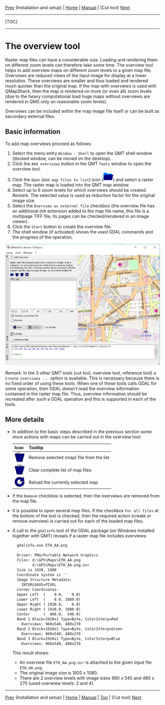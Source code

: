 [Prev](InstallSetup) (Installation and setup) | [Home](Home) | [Manual](DocMain) | (Cut tool) [Next](CutTool)
- - -
[TOC]
- - -

# The overview tool

Raster map files can have a considerable size. Loading and rendering them on different zoom levels can therefore take some time. The overview tool helps to add
overview maps on different zoom levels to a given map file. Overviews are reduced views of the input image for display at a lower 
resolution. These overviews are smaller and thus loaded and rendered much quicker than the original map. 
If the map with overviews is used
with QMapShack, then the map is rendered on more (or even all) zoom levels (due to the heavy computational load huge maps without overviews are rendered in QMS
only on reasonable zoom levels).

Overviews can be included within the map image file itself or can be built as secondary external files.

## Basic information

To add map overviews proceed as follows:

1. Select the menu entry `Window - Shell` to open the QMT shell window (docked window, can be moved on the desktop).
1. Click the `Add overviews` button in the QMT `Tools` window  to open the overview tool.
1. Click the `Open` (`Add map files to list`) icon (![](QMapTool/images/PathBlue.png)) and select a raster map. The raster map is loaded into the QMT map window.
1. Select up to 6 zoom levels for which overviews should be created. _Remark:_ The selected value is used as reduction factor for the original image size.
1. Select the `Overview as external file` checkbox (the overview file has an additional `OVR` extension added to the map file name, this file is a multipage TIFF file, 
   its pages can be checked/rendered in an image viewer). 
1. Click the `Start` button to create the overview file.
1. The shell window (if activated) shows the used GDAL commands and the progress of the operation.


![Overview tool](QMapTool/images/OverviewTool.jpg "Overview tool")

_Remark:_ In the 3 other QMT tools (cut tool, overview tool, reference tool) a `Create overviews ...` option is available. This is necessary because there is no fixed order of
  using these tools. When one of these tools calls GDAL for some operation, then GDAL doesn't read the overview information contained in the raster map file. Thus, overview 
  information should be recreated after such a GDAL operation and this is supported in each of the tools.

## More details   

* In addition to the basic steps described in the previous section some more actions with maps can be carried out in the overview tool:

    | Icon | Tooltip |
    |------|---------|
    | ![](QMapTool/images/DeleteOne.png) | Remove selected (map) file from the list |
    | ![](QMapTool/images/DeleteMultiple.png) | Clear complete list of map files | 
    | ![](QMapTool/images/Reload.png) | Reload the currently selected map | 

* If the `Remove` checkbox is selected, then the overviews are removed from the map file.
* It is possible to open several map files. If the checkbox `For all files` at the bottom of the tool is checked, then the required action (create or remove overview)
  is carried out for each of the loaded map files.
* A call to the `gdalinfo` tool of the GDAL package (on Windows installed together with QMT) reveals if a raster map file includes overviews:


        gdalinfo.exe ETH_AA.png
        
        Driver: PNG/Portable Network Graphics
        Files: d:\GPS\Maps\ETH_AA.png
               d:\GPS\Maps\ETH_AA.png.ovr
        Size is 1920, 1080
        Coordinate System is ''
        Image Structure Metadata:
          INTERLEAVE=PIXEL
        Corner Coordinates:
        Upper Left  (    0.0,    0.0)
        Lower Left  (    0.0, 1080.0)
        Upper Right ( 1920.0,    0.0)
        Lower Right ( 1920.0, 1080.0)
        Center      (  960.0,  540.0)
        Band 1 Block=1920x1 Type=Byte, ColorInterp=Red
          Overviews: 960x540, 480x270
        Band 2 Block=1920x1 Type=Byte, ColorInterp=Green
          Overviews: 960x540, 480x270
        Band 3 Block=1920x1 Type=Byte, ColorInterp=Blue
          Overviews: 960x540, 480x270

  
    This result shows:
    
    * An overview file `ETH_AA.png.ovr` is attached to the given input file `ETH_AA.png`.
    * The original image size is 1920 x 1080.
    * There are 2 overview levels with image sizes 960 x 540 and 480 x 270 (used overwiew levels: 2 and 4).
  
- - -
[Prev](InstallSetup) (Installation and setup) | [Home](Home) | [Manual](DocMain) | [Top](#) | (Cut tool) [Next](CutTool)
